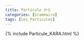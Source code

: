 ```yaml
---
title: Particule から
categories: [Grammaire]
tags: [Les_Particules]
---
```

{% include Particule_KARA.html %}